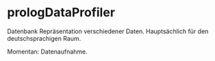 # prologDataProfiler

Datenbank Repräsentation verschiedener Daten.
Hauptsächlich für den deutschsprachigen Raum.

Momentan: Datenaufnahme.
